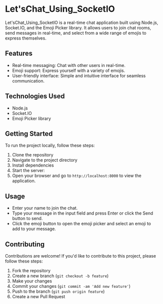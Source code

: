 # Let'sChat_Using_SocketIO

Let'sChat_Using_SocketIO is a real-time chat application built using Node.js, Socket.IO, and the Emoji Picker library. It allows users to join chat rooms, send messages in real-time, and select from a wide range of emojis to express themselves.

## Features

- Real-time messaging: Chat with other users in real-time.
- Emoji support: Express yourself with a variety of emojis.
- User-friendly interface: Simple and intuitive interface for seamless communication.

## Technologies Used

- Node.js
- Socket.IO
- Emoji Picker library

## Getting Started

To run the project locally, follow these steps:

1. Clone the repository
2. Navigate to the project directory
3. Install dependencies
4. Start the server:
5. Open your browser and go to `http://localhost:8000` to view the application.

## Usage

- Enter your name to join the chat.
- Type your message in the input field and press Enter or click the Send button to send.
- Click the emoji button to open the emoji picker and select an emoji to add to your message.

## Contributing

Contributions are welcome! If you'd like to contribute to this project, please follow these steps:

1. Fork the repository
2. Create a new branch (`git checkout -b feature`)
3. Make your changes
4. Commit your changes (`git commit -am 'Add new feature'`)
5. Push to the branch (`git push origin feature`)
6. Create a new Pull Request
